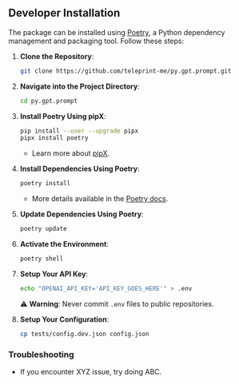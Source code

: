 ## Developer Installation

The package can be installed using [Poetry](https://python-poetry.org/), a
Python dependency management and packaging tool. Follow these steps:

1. **Clone the Repository**:

   ```sh
   git clone https://github.com/teleprint-me/py.gpt.prompt.git
   ```

2. **Navigate into the Project Directory**:

   ```sh
   cd py.gpt.prompt
   ```

3. **Install Poetry Using pipX**:

   ```sh
   pip install --user --upgrade pipx
   pipx install poetry
   ```

   - Learn more about [pipX](https://pypa.github.io/pipx/).

4. **Install Dependencies Using Poetry**:

   ```sh
   poetry install
   ```

   - More details available in the
     [Poetry docs](https://python-poetry.org/docs/).

5. **Update Dependencies Using Poetry**:

   ```sh
   poetry update
   ```

6. **Activate the Environment**:

   ```sh
   poetry shell
   ```

7. **Setup Your API Key**:

   ```sh
   echo "OPENAI_API_KEY='API_KEY_GOES_HERE'" > .env
   ```

   ⚠️ **Warning**: Never commit `.env` files to public repositories.

8. **Setup Your Configuration**:
   ```sh
   cp tests/config.dev.json config.json
   ```

### Troubleshooting

- If you encounter XYZ issue, try doing ABC.
